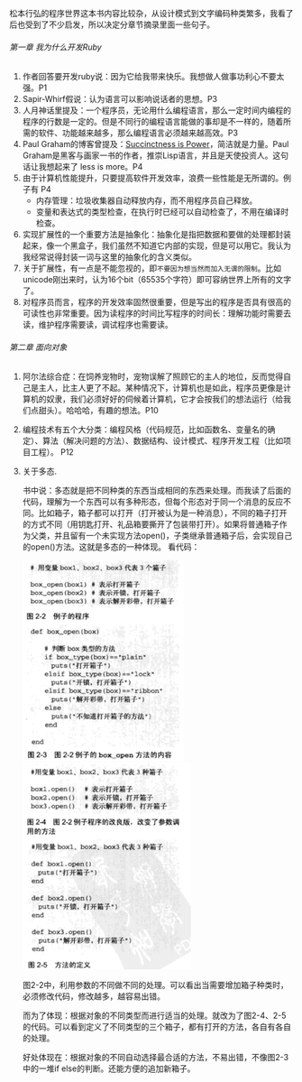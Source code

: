 松本行弘的程序世界这本书内容比较杂，从设计模式到文字编码种类繁多，我看了后也受到了不少启发，所以决定分章节摘录里面一些句子。

###### 第一章 我为什么开发Ruby

1. 作者回答要开发ruby说：因为它给我带来快乐。我想做人做事功利心不要太强。P1
1. Sapir-Whirf假说：认为语言可以影响说话者的思想。P3
1. 人月神话里提及：一个程序员，无论用什么编程语言，那么一定时间内编程的程序的行数是一定的。但是不同行的编程语言能做的事却是不一样的，随着所需的软件、功能越来越多，那么编程语言必须越来越高效。P3
1. Paul Graham的博客曾提及：[Succinctness is Power](http://www.paulgraham.com/power.html)，简洁就是力量。Paul Graham是黑客与画家一书的作者，推崇Lisp语言，并且是天使投资人。这句话让我想起来了 less is more。P4
1. 由于计算机性能提升，只要提高软件开发效率，浪费一些性能是无所谓的。例子有 P4
	* 内存管理：垃圾收集器自动释放内存，而不用程序员自己释放。
	* 变量和表达式的类型检查，在执行时已经可以自动检查了，不用在编译时检查。
1. 实现扩展性的一个重要方法是抽象化：抽象化是指把数据和要做的处理都封装起来，像一个黑盒子，我们虽然不知道它内部的实现，但是可以用它。我认为我经常说得封装一词与这里的抽象化的含义类似。
1. 关于扩展性，有一点是不能忽视的，即`不要因为想当然而加入无谓的限制`。比如unicode刚出来时，认为16个bit（65535个字符）即可容纳世界上所有的文字了。
1. 对程序员而言，程序的开发效率固然很重要，但是写出的程序是否具有很高的可读性也非常重要。因为读程序的时间比写程序的时间长：理解功能时需要去读，维护程序需要读，调试程序也需要读。
	
###### 第二章 面向对象

1. 阿尔法综合症：在饲养宠物时，宠物误解了照顾它的主人的地位，反而觉得自己是主人，比主人更了不起。某种情况下，计算机也是如此，程序员更像是计算机的奴隶，我们必须好好的伺候着计算机，它才会按我们的想法运行（给我们点甜头）。哈哈哈，有趣的想法。P10
1. 编程技术有五个大分类：编程风格（代码规范，比如函数名、变量名的确定）、算法（解决问题的方法）、数据结构、设计模式、程序开发工程（比如项目工程）。 P12
1. 关于多态.

	书中说：多态就是把不同种类的东西当成相同的东西来处理。而我读了后面的代码，理解为一个东西可以有多种形态，但每个形态对于同一个消息的反应不同。比如箱子，箱子都可以打开（打开被认为是一种消息），不同的箱子打开的方式不同（用钥匙打开、礼品箱要撕开了包装带打开）。如果将普通箱子作为父类，并且留有一个未实现方法open()，子类继承普通箱子后，会实现自己的open()方法。这就是多态的一种体现。
	看代码：

	<img src="https://github.com/zhangyang27/blogs/raw/master/images/polymorphism_1_sjflsajfdlafjj.png">

	<img src="https://github.com/zhangyang27/blogs/raw/master/images/polymorphism_2_lsadjflasjdflasjfl.png">

	图2-2中，利用参数的不同做不同的处理。可以看出当需要增加箱子种类时，必须修改代码，修改越多，越容易出错。

	而为了体现：根据对象的不同类型而进行适当的处理。就改为了图2-4、2-5的代码。可以看到定义了不同类型的三个箱子，都有打开的方法，各自有各自的处理。

	好处体现在：根据对象的不同自动选择最合适的方法，不易出错，不像图2-3中的一堆if else的判断。还能方便的追加新箱子。

